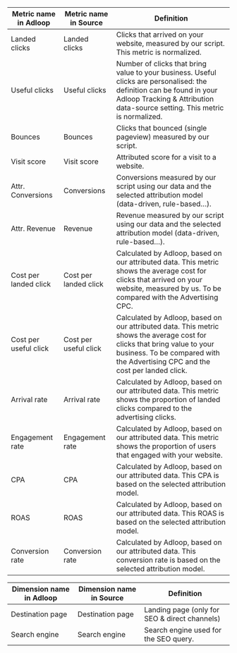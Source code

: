 

|  **Metric name in Adloop**  |  **Metric name in Source**  |  **Definition**  | 
|  --- |  --- |  --- | 
|   Landed clicks | Landed clicks | Clicks that arrived on your website, measured by our script. This metric is normalized. | 
|  Useful clicks | Useful clicks | Number of clicks that bring value to your business. Useful clicks are personalised: the definition can be found in your Adloop Tracking & Attribution data-source setting. This metric is normalized. | 
|  Bounces | Bounces | Clicks that bounced (single pageview) measured by our script.  | 
|  Visit score | Visit score | Attributed score for a visit to a website.  | 
|  Attr. Conversions  | Conversions | Conversions measured by our script using our data and the selected attribution model (data-driven, rule-based…).  | 
|  Attr. Revenue | Revenue | Revenue measured by our script using our data and the selected attribution model (data-driven, rule-based…).  | 
|  Cost per landed click | Cost per landed click | Calculated by Adloop, based on our attributed data. This metric shows the average cost for clicks that arrived on your website, measured by us. To be compared with the Advertising CPC. | 
|  Cost per useful click | Cost per useful click | Calculated by Adloop, based on our attributed data. This metric shows the average cost for clicks that bring value to your business. To be compared with the Advertising CPC and the cost per landed click.  | 
|  Arrival rate | Arrival rate | Calculated by Adloop, based on our attributed data. This metric shows the proportion of landed clicks compared to the advertising clicks. | 
|  Engagement rate | Engagement rate | Calculated by Adloop, based on our attributed data. This metric shows the proportion of users that engaged with your website. | 
|  CPA | CPA | Calculated by Adloop, based on our attributed data. This CPA is based on the selected attribution model. | 
|  ROAS | ROAS | Calculated by Adloop, based on our attributed data. This ROAS is based on the selected attribution model. | 
|  Conversion rate | Conversion rate | Calculated by Adloop, based on our attributed data. This conversion rate is based on the selected attribution model. | 



|  **Dimension name in Adloop**  |  **Dimension name in Source**  |  **Definition**  | 
|  --- |  --- |  --- | 
|  Destination page | Destination page | Landing page (only for SEO & direct channels) | 
|  Search engine | Search engine | Search engine used for the SEO query. | 





